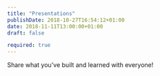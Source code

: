 ```yaml
---
title: "Presentations"
publishDate: 2018-10-27T16:54:12+01:00
date: 2018-11-11T13:00:00+01:00
draft: false

required: true
---
```

Share what you've built and learned with everyone!